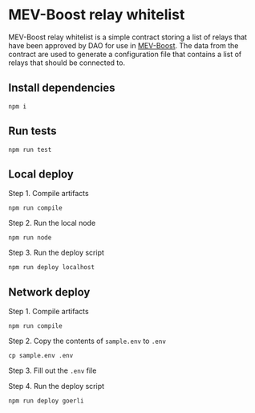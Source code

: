 # MEV-Boost relay whitelist

MEV-Boost relay whitelist is a simple contract storing a list of relays that have been approved by DAO for use in [MEV-Boost](https://github.com/flashbots/mev-boost). The data from the contract are used to generate a configuration file that contains a list of relays that should be connected to.

## Install dependencies

```shell
npm i
```

## Run tests

```shell
npm run test
```

## Local deploy

Step 1. Compile artifacts

```shell
npm run compile
```

Step 2. Run the local node

```shell
npm run node
```

Step 3. Run the deploy script

```shell
npm run deploy localhost
```

## Network deploy

Step 1. Compile artifacts

```shell
npm run compile
```

Step 2. Copy the contents of `sample.env` to `.env`

```shell
cp sample.env .env
```

Step 3. Fill out the `.env` file

Step 4. Run the deploy script

```shell
npm run deploy goerli
```
